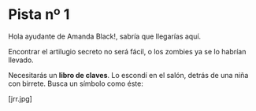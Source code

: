 # Pista nº 1

Hola ayudante de Amanda Black!, sabría que llegarías aquí.

Encontrar el artilugio secreto no será fácil, o los zombies ya se lo habrían llevado.

Necesitarás un **libro de claves**. Lo escondí en el salón, detrás de una niña con birrete. Busca un símbolo como éste:

[jrr.jpg]

